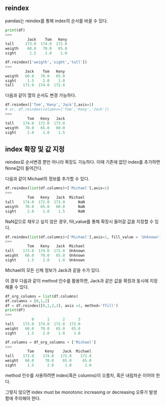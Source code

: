 ## reindex
pandas는 reindex를 통해 index의 순서를 바꿀 수 있다.
```python
print(df)
>>>
          Jack    Tom   Keny
tall     173.0  174.0  172.0
weigth    60.0   70.0   65.0
sight      1.5    2.0    1.0

df.reindex(['weigth','sight','tall'])
>>>
         Jack    Tom   Keny
weigth   60.0   70.0   65.0
sight     1.5    2.0    1.0
tall    173.0  174.0  172.0
```

다음과 같이 열의 순서도 변경 가능하다.
```python
df.reindex(['Tom','Keny','Jack'],axis=1)
# or, df.reindex(columns=['Tom','Keny','Jack'])
>>>
          Tom   Keny   Jack
tall    174.0  172.0  173.0
weigth   70.0   65.0   60.0
sight     2.0    1.0    1.5
```
## index 확장 및 값 지정 
reindex로 순서변경 뿐만 아니라 확장도 가능하다. 이때 기존에 없던 index를 추가하면 None값이 들어간다.

다음과 같이 Michael의 정보를 추가할 수 있다.

```python
df.reindex(list(df.columns)+['Michael'],axis=1)
>>>
          Tom   Keny   Jack  Michael
tall    174.0  172.0  173.0      NaN
weigth   70.0   65.0   60.0      NaN  
sight     2.0    1.0    1.5      NaN
```
NaN값으로 채우고 싶지 않은 경우, fill_value를 통해 확장시 들어갈 값을 지정할 수 있다.
```python
df.reindex(list(df.columns)+['Michael'],axis=1, fill_value = 'Unknown')
>>>
          Tom   Keny   Jack  Michael
tall    173.0  174.0  172.0  Unknown
weight   60.0   70.0   65.0  Unknown
sight     1.5    2.0    1.0  Unknown
```
Michael의 모든 신체 정보가 Jack과 같을 수가 있다. 

이 경우 다음과 같이 method 인수를 활용하면, Jack과 같은 값을 확장과 동시에 지정해줄 수 있다.
```python
df_org_columns = list(df.columns)
df.columns = [0,1,2]
df = df.reindex([0,1,2,3], axis =1, method='ffill')
print(df)
>>>
            0      1      2      3
tall    173.0  174.0  172.0  172.0
weight   60.0   70.0   65.0   65.0
sight     1.5    2.0    1.0    1.0

df.columns = df_org_columns + ['Michael']
>>>
          Tom     Keny    Jack  Michael
tall    173.0    174.0   172.0    172.0
weight   60.0     70.0    65.0     65.0 
sight     1.5      2.0     1.0      1.0
```
method 인수를 사용하려면 index(혹은 columns)이 오름차, 혹은 내림차순 이어야 한다.

그렇지 않으면 index must be monotonic increasing or decreasing 오류가 발생함에 주의해야 한다.





